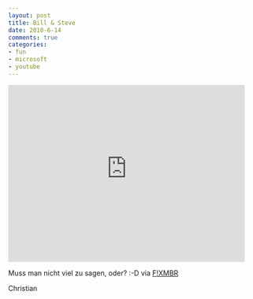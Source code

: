 ```yaml
--- 
layout: post
title: Bill & Steve
date: 2010-6-14
comments: true
categories: 
- fun
- microsoft
- youtube
---
```

<iframe width="480" height="360" src="http://www.youtube-nocookie.com/embed/IY2j_GPIqRA" frameborder="0"> </iframe>

Muss man nicht viel zu sagen, oder? :-D
via <a href="http://www.fixmbr.de/we-love-microsoft/">F!XMBR</a>

Christian
